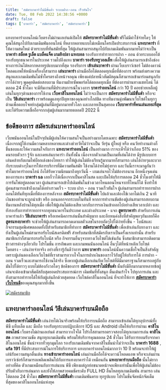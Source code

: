```yaml
---
title: 'สมัครบาคาร่าไม่มีขั้นต่ำ ระบบฝาก-ถอน เร็วทันใจ'
date: Tue, 08 Feb 2022 14:38:56 +0000
draft: false
tags: ['บาคาร่า', 'สมัครบาคาร่า', 'สมัครบาคาร่า']
---
```


แทงบาคาร่าออนไลน์เว็บตรงไม่ผ่านเอเย่นต์เปิดให้ **สมัครบาคาร่าไม่มีขั้นต่ำ** ฟรีไม่มีค่าใช้จ่ายใดๆ ให้คุณได้สนุกไปกับเกมเดิมพันออนไลน์ ที่หลากหลายแบบไม่เหมือนใครเปิดประสบการณ์ **แทงบาคาร่า** ที่ให้ความสดใหม่ ด้วยระบบที่ทันสมัยที่สุด ให้ผู้เล่นสามารถสนุกไปกับเกมเดิมพันมากมายไม่ว่าจะเป็น **บาคาร่า สล็อต รูเล็ต แบล็คแจ็ค เกมยิงปลา แทงบอล** รองรับการทำรายการฝาก - ถอน ด้วยระบบออโต้ รองรับทุกธนาคารในประเทศ รวมไปถึงแทง **บาคาร่า รองรับทรูวอลเล็ท** เพื่อให้ผู้เล่นสามารถเข้าถึงช่องทางการเงินได้หลากหลายรูปแบบมากที่สุด รองรับการ **เข้าเล่นบาคาร่า** ผ่านเว็บเบราว์เซอร์ ไม่ต้องดาวน์โหลดแอพให้หนักเครื่องก็สามารถ **เล่นบาคาร่า** ผ่านมือถือได้ตลอดทุกเมื่อที่ต้องการ พร้อมส่งตรงความสนุกและเกมเดิมพันไม่ซ้ำใครตรงถึงหน้าจอคุณ เพียงแค่ปลายนิ้วสัมผัสคุณก็สามารถเข้ามาร่อมสนุกกับเราได้ง่ายๆ พูดคุยติดต่อสอบถาม ทีมงานฝ่ายซัพพอร์ตได้ตลอดทุกเมื่อ ที่ต้องการผ่านทางแชทไลน์ ได้ตลอด 24 ชั่วโมง จะมีทีมงานที่มีประสบการณ์ในวงการ **บาคาร่าออนไลน์** กว่า 10 ปี คอยช่วยเหลือผู้เล่นในทุกๆด้านของการใช้งาน **เว็บคาสิโนออนไลน์** ไม่ว่าจะเป็นการ **สมัครบาคาร่าไม่มีขั้นต่ำ** หรือจะเป็น **วิธีเล่นบาคาร่า** เราพร้อมดูแลทุกปัญหาของคุณอย่างใกล้ชิด ทางทีมงานมุ่งพัฒนาเว็บไซต์ในทุกๆด้านเพื่อตอบโจทย์กลุ่มผู้เล่นที่มีอยู่มากมายทั่วโลก และกลายเป็นสุดยอด **เว็บบาคาร่าที่คนเล่นเยอะที่สุด** และได้รับความเชื่อถือจากกลุ่มผู้เล่นมากมายตลอดปี 2022 นี้

**ข้อดีของการ สมัครเล่นบาคาร่าออนไลน์**
---------------------------------------

เว็บพนันออนไลน์ในปัจจุบันมีผู้เล่นให้ความสนใจเป็นอย่างมากโดยเฉพาะ **สมัครบาคาร่าไม่มีขั้นต่ำ** เนื่องจากผู้ใช้งานมีความหลากหลายและต่างช่วยวัยไม่ว่าจะเป็น วัยรุ่น ผู้ใหญ่ หรือ คนวัยทำงานต่างก็ชื่นชอบและให้ความสนใจกับการ **แทงบาคาร่าออนไลน์** เป็นอย่างมาก เราจะเห็ฯได้ว่าเกือบ 51% ของคนรอบตัวเรา รู้จัก และเคยเล่นบาคาร่า กันทั้งนั้น เนื่องจากตัวเกมเป็นเกมที่เล่นได้ง่าย มีรูปแบบการเล่นคล้ายกับเกมไพ่ป๊อกเด้งของไทยเรา ทำให้ผู้เล่นไม่ตัองเรียนรู้มากมายก็สามารถ เล่นได้ง่ายๆและบวกกับระบบต่างๆในการให้การบริการที่มีความทันสมัย ใช้งานได้ง่ายไม่ยุ่งยาก และวันนี้เราจะมาดูกันว่าทำไมบาคาร่าออนไลน์ ถึงได้รับความนิยมมาถึงทุกวันนี้ \- เกมเล่นจบไวไม่ต้องรอนาน อีกหนึ่งจุดเด่นของการแทง **บาคาร่า sa** เลยก็วาได้เนื่องจากเป็นคาสิโนสด และเปิดให้บริการตลอด 24 ชั่วโมงทำให้มีการรันไพ่อยู่ตลอดเวลา ผู้เล่นสามารถเข้าไปเดิมพันในช่วงเวลาไหนตอนไหนจากที่ไหนก็ได้ ซึ่งทำให้ผู้คนสามารถเข้าถึงเกมได้อย่างรวดเร็ว \- ระบบ ฝาก - ถอน รวดเร็วทันใจ ผู้เล่นสามารถทำรายการฝากถอนได้ทันทีทุกเมื่อที่ต้องการหลังจาก **สมัครบาคาร่าไม่มีขั้นต่ำ** ไปแล้วและต้องใช้เวลาไม่เกิน 2 นาที เงินของท่านจะถูกนำเข้า หรือ ถอนออกจากระบบในทันที หากการทำงานขัดข้องผู้เล่นสามารถสอบถามทีมงานหลังบ้านได้ทุกเมื่อ เพื่อให้ผู้เล่นไม่ต้องเสียเวลากับการรอเงินเข้าออกไปอย่างเสียเวลาเปล่า และยังรองรับการทำรายการจากทุกธนาคารในประเทศ และต่างประเทศ \- แจก **สูตรบาคาร่า** สำหรับการเล่นบาคาร่าแล้ว **วิธีเล่นบาคาร่า** หรือเทคนิคการเล่นนั้นสำคัญมาก และอีกหนค่งสิ่งที่สำคัญพอๆกันเลยก็คือ **สูตรแทงบาคาร่า** จะช่วยให้ผู้เล่นสามารถคาดเดาผลตัวเลขในรอบถัดๆไปได้ง่ายยิ่งขึ้น \- โบนัสและกิจกรรมสุดพิเศษตลอดทั้งปีสำหรับสมาชิกที่ทำการ **สมัครบาคาร่าไม่มีขั้นต่ำ** เพื่อเข้าเล่นกับทางเรา และยังเป็นผู้เล่นใหม่สามารถรับโบนัสเครดิตฟรี สำหรับสมาชิกที่สมัครกับเราเป็นครั้งแรกเท่านั้น สำหรับสมาชิกเก่าก็สามารถรอรับโบนัส หรือ กิจกรรมอื่นๆจากทางเว็บไซต์ได้เช่นกัน ซึ่งสมาชิกสามารถติดตามข่าวสารต่างๆเกี่ยวกับ โปรโมชั่น การอัพเดท และเกมพนนันออนไลน์ อื่นๆได้ที่หน้าหลักเว็บไซต์โดยตรง \- เล่นง่ายจ่ายจริง อย่างที่เรารู้กันดีว่าการ **แทง บาคาร่า** ออนไลน์นั้นความเชื่อใจเป็นสิ่งสำคัญเพราะผู้เล่นตองเลือกเว็บไซต์ที่เราสามารถวางใจในการฝากเงินของเราไว้กับผู้ให้บริการได้ การฝาก - ถอน รวดเร็วและสามารถใช้งานได้จริง ซึ่งหากผู้เล่นเลือกเล่นกับเว็บไซต์ที่ดีมีมาตราฐานก็สามารถอยู่กับมันไปได้ยาวๆ แบบไม่ต้องกังวลใดๆ ข้อดีของการ **สมัครบาคาร่าไม่มีขั้นต่ำ** นั้นยังมีอีกมากมายหลายข้อผู้เล่นจะต้องเข้ามาสัมผัสกับสุดยอดประสบการณ์การ เดิมพันที่ทั้งสนุก ตื่นเต้นเร้าใจ ไปทุกการเล่น และยังสามารถทำรายได้ให้กับผู้เล่นอีกด้วยสุดยอด เว็บไซต์คาสิโนออนไลน์ ที่จะทำให้การ [**สมัครบาคาร่าเว็บไหนดี**](/%e0%b8%aa%e0%b8%a1%e0%b8%b1%e0%b8%84%e0%b8%a3%e0%b8%9a%e0%b8%b2%e0%b8%84%e0%b8%b2%e0%b8%a3%e0%b9%88%e0%b8%b2-%e0%b9%80%e0%b8%a7%e0%b9%87%e0%b8%9a%e0%b9%84%e0%b8%ab%e0%b8%99%e0%b8%94%e0%b8%b5/)ของคุณสนุกมากยิ่งขึ้น

[![สมัครสมาชิก](register-button.png)](https://member.ufarec.com/register/?s=avfreex24;lang=th)

**แทงบาคาร่าออนไลน์ วิธีเล่นบาคาร่าบนมือถือ**
---------------------------------------------

**สมัครบาคาร่าไม่มีขั้นต่ำ** เล่นง่ายได้เงินจริงพร้อมให้บริการบนมือถือ สามารถเข้าเล่นได้ทุกอุปกรณ์ทั้ง พีซี แท็บเล็ต และ มือถือ รองรับทุกระบบปฏิบะติการ IOS และ Android เปิดให้บริการผ่านเ **คาสิโนออนไลน์** เว็บตรงไม่ผ่านเอเย่นต์ สามารถวางใจได้ โปร่งใสสามารถตรวจสอบได้ทุกเกมการเล่น **คาสิโนสด** ภาพสวยควมชัด สนุกทุกเกมเดิมพัน พร้อมให้บริการคุณตลอด 24 ชั่วโมง ได้รับการยอมรับจากคาสิโนออนไลน์ ชั้นนำจากทั่วทุกมุมโลก รองรับเกมเดิมพันจากคาสิโนชั้นนำไม่ว่าจะเป็น **บาคาร่า 1688** , **ufa 191** ที่มีประสบการณ์ในการให้บริการการ แทงบาคาร่าออนไลน์มากกว่า 10 ปี พร้อมจะทำให้ผู้เล่น้รับความสนุกตื่นเต้น **ทางเข้าบาคาร่าออนไลน์** เล่นผ่านมือถือได้จะดาวน์โหลดแอพ หรือจะเล่นผ่านเบราว์เซ่อร์ก็สามารถเพลิดเพลินไปกับการแทงบาคาร่าได้ เหมือนกัน **แทงบาคาร่าบนมือถือ** นั้นไม่ยากอย่างที่คิด ตัวเกมเหมือนกับการเล่นบน พีซี เพียงแต่ถูกย่อขนาดหน้าจอเพียงเท่านั้นเพื่อให้ผู้เล่นไม่ต้องปรับตัวกับการเล่นมาก และยังให้ภาพสวยคมชัดระดับ FULL HD ลื่นไหลทุกเกมเดิมพัน สามารถ เล่นได้ตลอด 24 ชั่วโมง **สมัครบาคาร่าไม่มีขั้นต่ำ** เกมเดิมพันครบ ทุกรูปแบบ โปรโมชั่นจัดหนักจัดเต็ม ที่สุดของคาสิโนออนไลน์แห่งยุค